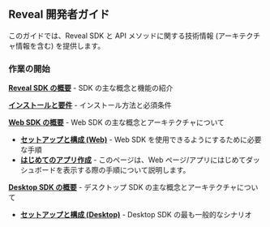 ## Reveal 開発者ガイド

このガイドでは、Reveal SDK と API メソッドに関する技術情報 (アーキテクチャ情報を含む) を提供します。

### 作業の開始

[**Reveal SDK の概要**](~/jp/developer/general/overview.md) - SDK の主な概念と機能の紹介

[**インストールと要件**](~/jp/developer/general/installation-requirements.md) - インストール方法と必須条件

[**Web SDK の概要**](~/jp/developer/web-sdk/overview.md) - Web SDK の主な概念とアーキテクチャについて
  - [**セットアップと構成 (Web)**](~/jp/developer/general/setup-configuration-web.md) - Web SDK を使用できるようにするために必要な手順
  - [**はじめてのアプリ作成**](~/jp/developer/web-sdk/create-first-app.md) - このページは、Web ページ/アプリにはじめてダッシュボードを表示する際の手順について説明します。

[**Desktop SDK の概要**](~/jp/developer/desktop-sdk/overview.md) - デスクトップ SDK の主な概念とアーキテクチャについて
  - [**セットアップと構成 (Desktop)**](~/jp/developer/general/setup-configuration-desktop.md) - Desktop SDK の最も一般的なシナリオ